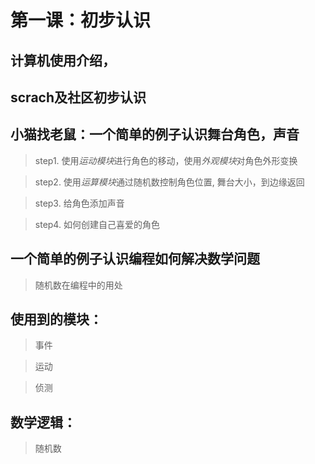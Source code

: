 # 第一课：初步认识 

## 计算机使用介绍，
## scrach及社区初步认识

## 小猫找老鼠：一个简单的例子认识舞台角色，声音

> step1. 使用<em>运动模块</em>进行角色的移动，使用<em>外观模块</em>对角色外形变换

> step2. 使用<em>运算模块</em>通过随机数控制角色位置, 舞台大小，到边缘返回

> step3. 给角色添加声音

> step4. 如何创建自己喜爱的角色

## 一个简单的例子认识编程如何解决数学问题

> 随机数在编程中的用处


## 使用到的模块：
> 事件

> 运动

> 侦测

## 数学逻辑：
> 随机数